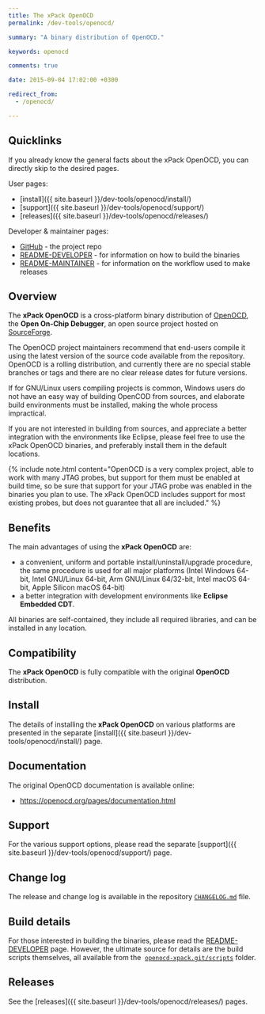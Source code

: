 ```yaml
---
title: The xPack OpenOCD
permalink: /dev-tools/openocd/

summary: "A binary distribution of OpenOCD."

keywords: openocd

comments: true

date: 2015-09-04 17:02:00 +0300

redirect_from:
  - /openocd/

---
```


## Quicklinks

If you already know the general facts about the xPack OpenOCD, you can
directly skip to the desired pages.

User pages:

- [install]({{ site.baseurl }}/dev-tools/openocd/install/)
- [support]({{ site.baseurl }}/dev-tools/openocd/support/)
- [releases]({{ site.baseurl }}/dev-tools/openocd/releases/)

Developer & maintainer pages:

- [GitHub](https://github.com/xpack-dev-tools/openocd-xpack/) - the project repo
- [README-DEVELOPER](https://github.com/xpack-dev-tools/openocd-xpack/blob/xpack/README-DEVELOPER.md) -
  for information on how to build the binaries
- [README-MAINTAINER](https://github.com/xpack-dev-tools/openocd-xpack/blob/xpack/README-MAINTAINER.md) -
  for information on the workflow used to make releases

## Overview

The **xPack OpenOCD** is a cross-platform binary distribution of
[OpenOCD](https://openocd.org), the **Open On-Chip Debugger**,
an open source project hosted on 
[SourceForge](https://sourceforge.net/projects/openocd/).

The OpenOCD project maintainers recommend that end-users
compile it using the latest version of the source code available from
the repository. OpenOCD is a rolling distribution, and currently
there are no special stable branches or tags
and there are no clear release dates for future versions.

If for GNU/Linux users compiling projects is common, Windows users do not
have an easy way of building OpenCOD from sources, and elaborate build
environments must be installed, making the whole process impractical.

If you are not interested in building from sources, and appreciate a
better integration with the environments like Eclipse, please feel free to use
the xPack OpenOCD binaries, and preferably install them in the default
locations.

{% include note.html content="OpenOCD is a very complex project, able
to work with many JTAG probes, but support for them must be enabled
at build time, so be sure that support for your JTAG probe was
enabled in the binaries you plan to use. The xPack OpenOCD includes
support for most existing probes, but does not guarantee that all are
included." %}

## Benefits

The main advantages of using the **xPack OpenOCD** are:

- a convenient, uniform and portable install/uninstall/upgrade procedure,
  the same procedure is used for all major
  platforms (Intel Windows 64-bit, Intel GNU/Linux 64-bit, Arm GNU/Linux
  64/32-bit, Intel macOS 64-bit, Apple Silicon macOS 64-bit)
- a better integration with development environments
  like **Eclipse Embedded CDT**.

All binaries are self-contained, they include all required libraries,
and can be installed in any location.

## Compatibility

The **xPack OpenOCD** is fully compatible with the original **OpenOCD**
distribution.

## Install

The details of installing the **xPack OpenOCD** on various platforms are
presented in the separate
[install]({{ site.baseurl }}/dev-tools/openocd/install/) page.

## Documentation

The original OpenOCD documentation is available online:

- <https://openocd.org/pages/documentation.html>

## Support

For the various support options, please read the separate
[support]({{ site.baseurl }}/dev-tools/openocd/support/) page.

## Change log

The release and change log is available in the repository
[`CHANGELOG.md`](https://github.com/xpack-dev-tools/openocd-xpack/blob/xpack/CHANGELOG.md) file.

## Build details

For those interested in building the binaries, please read the
[README-DEVELOPER](https://github.com/xpack-dev-tools/openocd-xpack/blob/xpack/README-DEVELOPER.md)
page.
However, the ultimate source for details are the build scripts themselves,
all available from the 
[`openocd-xpack.git/scripts`](https://github.com/xpack-dev-tools/openocd-xpack/tree/xpack/scripts/)
folder.

## Releases

See the [releases]({{ site.baseurl }}/dev-tools/openocd/releases/) pages.
